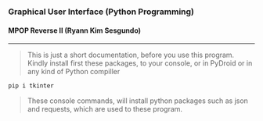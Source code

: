 ### Graphical User Interface (Python Programming)
#### MPOP Reverse II (Ryann Kim Sesgundo)
---
> This is just a short documentation, before you use this program. Kindly install first these packages, to your console, or in PyDroid or in any kind of Python compiller

```Bash
pip i tkinter
```

>These console commands, will install python packages such as json and requests, which are used to these program.